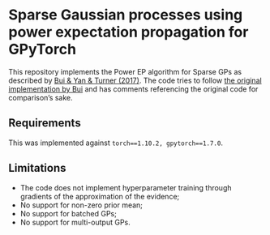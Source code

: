 # Sparse Gaussian processes using power expectation propagation for GPyTorch

This repository implements the Power EP algorithm for Sparse GPs as described
by [Bui & Yan & Turner (2017)](https://arxiv.org/abs/1605.07066v3). The code tries to
follow [the original implementation by Bui](https://github.com/thangbui/sparseGP_powerEP) and has comments referencing
the original code for comparison’s sake.

## Requirements

This was implemented against `torch==1.10.2, gpytorch==1.7.0`.

## Limitations

* The code does not implement hyperparameter training through gradients of the approximation of the evidence;
* No support for non-zero prior mean;
* No support for batched GPs;
* No support for multi-output GPs.